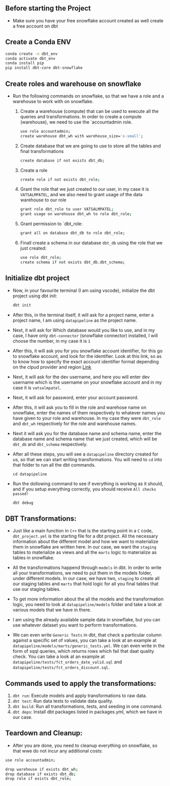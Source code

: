 ## Before starting the Project

- Make sure you have your free snowflake account created as well create a free account on dbt

## Create a Conda ENV

```sh
conda create -n dbt_env
conda activate dbt_env
conda install pip
pip install dbt-core dbt-snowflake
```

## Create roles and warehouse on snowflake

- Run the following commands on snowflake, so that we have a role and a warehouse to work with on snowflake.

    1. Create a warehouse (compute) that can be used to execute all the queries and transformations. In order to create a compute (warehouse), we need to use the `accountadmin role.

        ```sh
        use role accountadmin;
        create warehouse dbt_wh with warehouse_size='x-small';
        ```

    2. Create database that we are going to use to store all the tables and final transformations

        ```sh
        create database if not exists dbt_db;
        ```

    3. Create a role

        ```sh
        create role if not exists dbt_role;
        ```

    4. Grant the role that we just created to our user, in my case it is `VATSALMPATEL`, and we also need to grant usage of the data warehouse to our role

        ```sh
        grant role dbt_role to user VATSALMPATEL;
        grant usage on warehouse dbt_wh to role dbt_role;
        ```

    5. Grant permission to `dbt_role:

        ```sh
        grant all on database dbt_db to role dbt_role;
        ```

    6. Finall create a schema in our database `dbt_db` using the role that we just created:

        ```sh
        use role dbt_role;
        create schema if not exists dbt_db.dbt_schema;
        ```

## Initialize dbt project

- Now, in your favourite terminal (I am using vscode), initialize the dbt project using dbt init:

    ```sh
    dbt init
    ```

- After this, in the terminal itself, it will ask for a project name, enter a project name, I am using `datapipeline` as the project name.

- Next, it will ask for Which database would you like to use, and in my case, I have only `dbt-connector` (snowflake connector) installed, I will choose the number, in my case it is `1`

- After this, it will ask you for you snowflake account identifier, for this go to snowflake account, and look for the identifier. Look at this link, so as to know how to specify the exact account identifier format depending on the clpud provider and region [Link](https://docs.snowflake.com/en/user-guide/admin-account-identifier#non-vps-account-locator-formats-by-cloud-platform-and-region)

- Next, it will ask for the dev username, and here you will enter dev username which is the username on your snowflake account and in my case it is `vatsalmpatel`.

- Next, it will ask for password, enter your account password.

- After this, it will ask you to fill in the role and warehose name on snowflake, enter the names of them respectively to whatever names you have given to your role and warehouse. In my case they were `dbt_role` and `dbt_wh` respectively for the role and warehouse names.

- Next it will ask you for the database name and schema name, enter the database name and schema name that we just created, which will be `dbt_db` and `dbt_schema` respectively.

- After all these steps, you will see a `datapipeline` directory created for us, so that we can start writing transformations. You will need to `cd` into that folder to run all the dbt commands.

    ```
    cd datapipeline
    ```

- Run the dollowing command to see if everything is working as it should, and if you setup everything correctly, you should receive `All checks passed!`

    ```sh
    dbt debug
    ```

## DBT Transformations:

- Just like a main function in `C++` that is the starting point in a `C` code, `dbt_project.yml` is the starting file for a dbt project. All the necessary information about the different model and how we want to materialize them in snowflake are written here. In our case, we want the `staging` tables to materialize as views and all the `marts` logic to materialize as tables in snowflake.

- All the transformations happend through `models` in dbt. In order to write all your transformations, we need to put them in the models folder, under different models. In our case, we have two, `staging` to create all our staging tables and `marts` that hold logic for all you final tables that use our staging tables.

- To get more information about the all the models and the transformation logic, you need to look at `datapipeline/models` folder and take a look at various models that we have in there.

- I am using the already available sample data in snowflake, but you can use whatever dataset you want to perform transformations.

- We can even write `Generic Tests` in dbt, that check a particular column against a specific set of values, you can take a look at an example at `datapipeline/models/marts/generic_tests.yml`. We can even write in the form of sqql queries, which returns rows which fail that daat quality check. You can take a look at an example at `datapipeline/tests/fct_orders_date_valid.sql` and `datapipeline/tests/fct_orders_discount.sql`.

## Commands used to apply the transformations:

1. `dbt run`: Execute models and apply transformations to raw data.
2. `dbt test`: Run data tests to validate data quality.
3. `dbt build`: Run all transformations, tests, and seeding in one command.
4. `dbt deps`: Install dbt packages listed in packages.yml, which we have in our case.

## Teardown and Cleanup:

- After you are done, you need to cleanup everything on snowflake, so that wwe do not incur any additional costs:

```sh
use role accountadmin;

drop warehouse if exists dbt_wh;
drop database if exists dbt_db;
drop role if exists dbt_role;
```